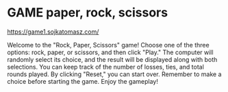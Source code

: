 # GAME paper, rock, scissors

https://game1.sojkatomasz.com/

Welcome to the "Rock, Paper, Scissors" game! Choose one of the three options: rock, paper, or scissors, and then click "Play." The computer will randomly select its choice, and the result will be displayed along with both selections. You can keep track of the number of losses, ties, and total rounds played. By clicking "Reset," you can start over. Remember to make a choice before starting the game. Enjoy the gameplay!
